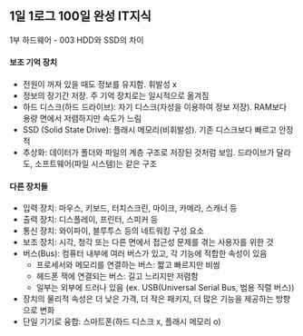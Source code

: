 ## 1일 1로그 100일 완성 IT지식

1부 하드웨어 - 003 HDD와 SSD의 차이

#### 보조 기억 장치

- 전원이 꺼져 있을 때도 정보를 유지함. 휘발성 x
- 정보의 장기간 저장. 주 기억 장치로는 일시적으로 옮겨짐
- 하드 디스크(하드 드라이브): 자기 디스크(자성을 이용하여 정보 저장). RAM보다 용량 면에서 저렴하지만 속도가 느림
- SSD (Solid State Drive): 플래시 메모리(비휘발성). 기존 디스크보다 빠르고 안정적
- 추상화: 데이터가 폴더와 파일의 계층 구조로 저장된 것처럼 보임. 드라이브가 달라도, 소프트웨어(파일 시스템)는 같은 구조

#### 다른 장치들

- 입력 장치: 마우스, 키보드, 터치스크린, 마이크, 카메라, 스캐너 등
- 출력 장치: 디스플레이, 프린터, 스피커 등
- 통신 장치: 와이파이, 블루투스 등의 네트워킹 구성 요소
- 보조 장치: 시각, 청각 또는 다른 면에서 접근성 문제를 겪는 사용자를 위한 것
- 버스(Bus): 컴퓨터 내부에 여러 버스가 있고, 각 기능에 적합한 속성이 있음
  - 프로세서와 메모리를 연결하는 버스: 짧고 빠르지만 비쌈
  - 헤드폰 잭에 연결되는 버스: 길고 느리지만 저렴함
  - 일부는 외부에 드러나 있음 (ex. USB(Universal Serial Bus, 범용 직렬 버스))
- 장치의 물리적 속성은 더 낮은 가격, 더 작은 패키지, 더 많은 기능을 제공하는 방향으로 변화
- 단일 기기로 융합: 스마트폰(하드 디스크 x, 플래시 메모리 o)
